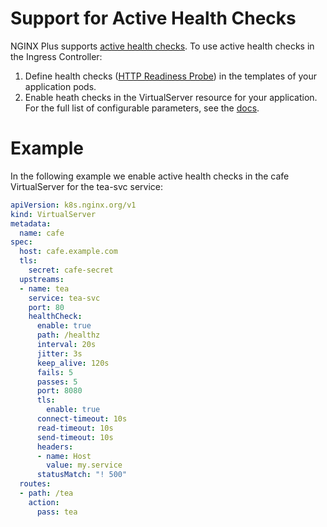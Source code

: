 # Support for Active Health Checks

NGINX Plus supports [active health checks](https://docs.nginx.com/nginx/admin-guide/load-balancer/http-health-check/#active-health-checks). To use active health checks in the Ingress Controller:

1. Define health checks ([HTTP Readiness Probe](https://kubernetes.io/docs/tasks/configure-pod-container/configure-liveness-readiness-probes/#define-readiness-probes)) in the templates of your application pods.
2. Enable heath checks in the VirtualServer resource for your application. For the full list of configurable parameters, see the [docs](https://docs.nginx.com/nginx-ingress-controller/configuration/virtualserver-and-virtualserverroute-resources/#upstreamhealthcheck).

# Example

In the following example we enable active health checks in the cafe VirtualServer for the tea-svc service:
```yaml
apiVersion: k8s.nginx.org/v1
kind: VirtualServer
metadata:
  name: cafe
spec:
  host: cafe.example.com
  tls:
    secret: cafe-secret
  upstreams:
  - name: tea
    service: tea-svc
    port: 80
    healthCheck:
      enable: true
      path: /healthz
      interval: 20s
      jitter: 3s
      keep_alive: 120s
      fails: 5
      passes: 5
      port: 8080
      tls:
        enable: true
      connect-timeout: 10s
      read-timeout: 10s
      send-timeout: 10s
      headers:
      - name: Host
        value: my.service
      statusMatch: "! 500"
  routes:
  - path: /tea
    action:
      pass: tea
```
